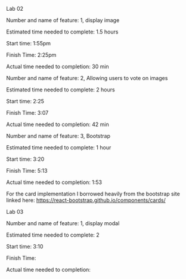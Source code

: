 Lab 02

Number and name of feature: 1, display image

Estimated time needed to complete: 1.5 hours

Start time: 1:55pm

Finish Time: 2:25pm

Actual time needed to completion: 30 min


Number and name of feature: 2, Allowing users to vote on images

Estimated time needed to complete: 2 hours

Start time: 2:25

Finish Time: 3:07

Actual time needed to completion: 42 min


Number and name of feature: 3, Bootstrap

Estimated time needed to complete: 1 hour

Start time: 3:20

Finish Time: 5:13 

Actual time needed to completion: 1:53

For the card implementation I borrowed heavily from the bootstrap site linked here: https://react-bootstrap.github.io/components/cards/

Lab 03

Number and name of feature: 1, display modal

Estimated time needed to complete: 2

Start time: 3:10

Finish Time: 

Actual time needed to completion: 
